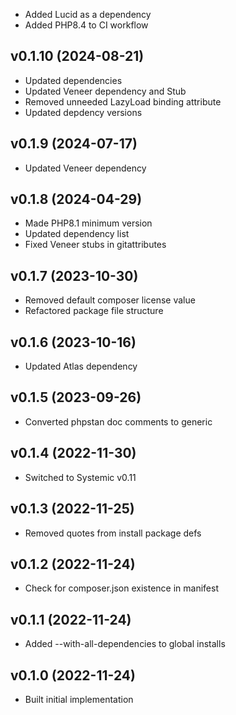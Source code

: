 * Added Lucid as a dependency
* Added PHP8.4 to CI workflow

## v0.1.10 (2024-08-21)
* Updated dependencies
* Updated Veneer dependency and Stub
* Removed unneeded LazyLoad binding attribute
* Updated depdency versions

## v0.1.9 (2024-07-17)
* Updated Veneer dependency

## v0.1.8 (2024-04-29)
* Made PHP8.1 minimum version
* Updated dependency list
* Fixed Veneer stubs in gitattributes

## v0.1.7 (2023-10-30)
* Removed default composer license value
* Refactored package file structure

## v0.1.6 (2023-10-16)
* Updated Atlas dependency

## v0.1.5 (2023-09-26)
* Converted phpstan doc comments to generic

## v0.1.4 (2022-11-30)
* Switched to Systemic v0.11

## v0.1.3 (2022-11-25)
* Removed quotes from install package defs

## v0.1.2 (2022-11-24)
* Check for composer.json existence in manifest

## v0.1.1 (2022-11-24)
* Added --with-all-dependencies to global installs

## v0.1.0 (2022-11-24)
* Built initial implementation
